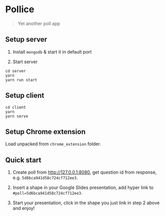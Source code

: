 Pollice
=======

> Yet another poll app

## Setup server

1. Install `mongodb` & start it in default port

2. Start server

```
cd server
yarn
yarn run start
```

## Setup client

```
cd client
yarn
yarn serve
```

## Setup Chrome extension

Load unpacked from `chrome_extension` folder.


## Quick start

1. Create poll from http://127.0.0.1:8080, get question id from response, e.g. `5d6bca941d58c724cf712ee3`.

2. Insert a shape in your Google Slides presentation, add hyper link to `#poll=5d6bca941d58c724cf712ee3`.

3. Start your presentation, click in the shape you just link in step 2 above and enjoy!